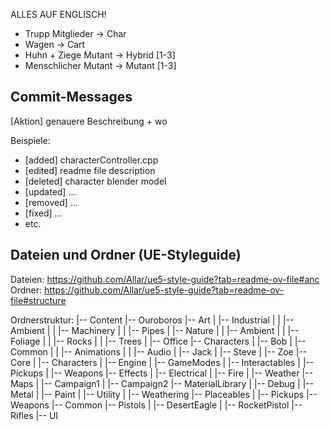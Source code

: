ALLES AUF ENGLISCH!
- Trupp Mitglieder -> Char
- Wagen -> Cart
- Huhn + Ziege Mutant -> Hybrid [1-3]
- Menschlicher Mutant -> Mutant [1-3]
## Commit-Messages
[Aktion] genauere Beschreibung + wo

Beispiele: 
- [added] characterController.cpp 
- [edited] readme file description
- [deleted] character blender model
- [updated] ...
- [removed] ...
- [fixed] ...
- etc.


## Dateien und Ordner (UE-Styleguide)
Dateien: https://github.com/Allar/ue5-style-guide?tab=readme-ov-file#anc
Ordner: https://github.com/Allar/ue5-style-guide?tab=readme-ov-file#structure

Ordnerstruktur:
|-- Content
    |-- Ouroboros
        |-- Art
        |   |-- Industrial
        |   |   |-- Ambient
        |   |   |-- Machinery
        |   |   |-- Pipes
        |   |-- Nature
        |   |   |-- Ambient
        |   |   |-- Foliage
        |   |   |-- Rocks
        |   |   |-- Trees
        |   |-- Office
        |-- Characters
        |   |-- Bob
        |   |-- Common
        |   |   |-- Animations
        |   |   |-- Audio
        |   |-- Jack
        |   |-- Steve
        |   |-- Zoe
        |-- Core
        |   |-- Characters
        |   |-- Engine
        |   |-- GameModes
        |   |-- Interactables
        |   |-- Pickups
        |   |-- Weapons
        |-- Effects
        |   |-- Electrical
        |   |-- Fire
        |   |-- Weather
        |-- Maps
        |   |-- Campaign1
        |   |-- Campaign2
        |-- MaterialLibrary
        |   |-- Debug
        |   |-- Metal
        |   |-- Paint
        |   |-- Utility
        |   |-- Weathering
        |-- Placeables
        |   |-- Pickups
        |-- Weapons
            |-- Common
            |-- Pistols
            |   |-- DesertEagle
            |   |-- RocketPistol
            |-- Rifles
        |-- UI
